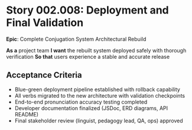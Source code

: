 # Story 002.008: Deployment and Final Validation

**Epic**: Complete Conjugation System Architectural Rebuild

**As a** project team
**I want** the rebuilt system deployed safely with thorough verification
**So that** users experience a stable and accurate release

## Acceptance Criteria
- Blue-green deployment pipeline established with rollback capability
- All verbs migrated to the new architecture with validation checkpoints
- End-to-end pronunciation accuracy testing completed
- Developer documentation finalized (JSDoc, ERD diagrams, API README)
- Final stakeholder review (linguist, pedagogy lead, QA, ops) approved
